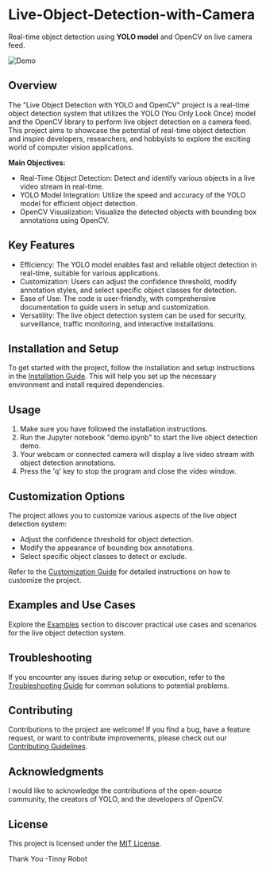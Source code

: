 # Live-Object-Detection-with-Camera 

Real-time object detection using **YOLO model** and OpenCV on live camera feed.

![Demo](https://user-images.githubusercontent.com/26833433/243418624-5785cb93-74c9-4541-9179-d5c6782d491a.png)

## Overview
The "Live Object Detection with YOLO and OpenCV" project is a real-time object detection system that utilizes the YOLO (You Only Look Once) model and the OpenCV library to perform live object detection on a camera feed. This project aims to showcase the potential of real-time object detection and inspire developers, researchers, and hobbyists to explore the exciting world of computer vision applications.

**Main Objectives:**

- Real-Time Object Detection: Detect and identify various objects in a live video stream in real-time.
- YOLO Model Integration: Utilize the speed and accuracy of the YOLO model for efficient object detection.
- OpenCV Visualization: Visualize the detected objects with bounding box annotations using OpenCV.

## Key Features
- Efficiency: The YOLO model enables fast and reliable object detection in real-time, suitable for various applications.
- Customization: Users can adjust the confidence threshold, modify annotation styles, and select specific object classes for detection.
- Ease of Use: The code is user-friendly, with comprehensive documentation to guide users in setup and customization.
- Versatility: The live object detection system can be used for security, surveillance, traffic monitoring, and interactive installations.

## Installation and Setup
To get started with the project, follow the installation and setup instructions in the [Installation Guide](installation_guide.md). This will help you set up the necessary environment and install required dependencies.

## Usage
1. Make sure you have followed the installation instructions.
2. Run the Jupyter notebook "demo.ipynb" to start the live object detection demo.
3. Your webcam or connected camera will display a live video stream with object detection annotations.
4. Press the 'q' key to stop the program and close the video window.

## Customization Options
The project allows you to customize various aspects of the live object detection system:
- Adjust the confidence threshold for object detection.
- Modify the appearance of bounding box annotations.
- Select specific object classes to detect or exclude.

Refer to the [Customization Guide](customization_guide.md) for detailed instructions on how to customize the project.

## Examples and Use Cases
Explore the [Examples](examples.md) section to discover practical use cases and scenarios for the live object detection system.

## Troubleshooting
If you encounter any issues during setup or execution, refer to the [Troubleshooting Guide](troubleshooting_guide.md) for common solutions to potential problems.

## Contributing
Contributions to the project are welcome! If you find a bug, have a feature request, or want to contribute improvements, please check out our [Contributing Guidelines](CONTRIBUTING.md).

## Acknowledgments
I would like to acknowledge the contributions of the open-source community, the creators of YOLO, and the developers of OpenCV.

## License
This project is licensed under the [MIT License](LICENSE).

Thank You 
-Tinny Robot

